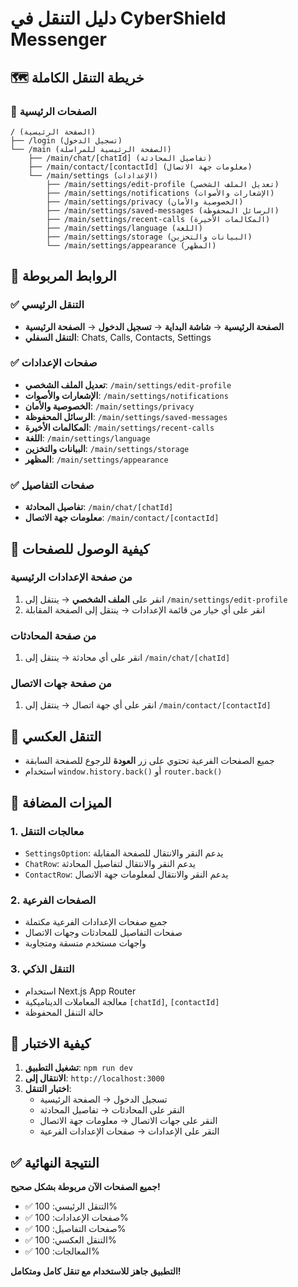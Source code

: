 # دليل التنقل في CyberShield Messenger

## 🗺️ خريطة التنقل الكاملة

### 📱 الصفحات الرئيسية
```
/ (الصفحة الرئيسية)
├── /login (تسجيل الدخول)
└── /main (الصفحة الرئيسية للمراسلة)
    ├── /main/chat/[chatId] (تفاصيل المحادثة)
    ├── /main/contact/[contactId] (معلومات جهة الاتصال)
    └── /main/settings (الإعدادات)
        ├── /main/settings/edit-profile (تعديل الملف الشخصي)
        ├── /main/settings/notifications (الإشعارات والأصوات)
        ├── /main/settings/privacy (الخصوصية والأمان)
        ├── /main/settings/saved-messages (الرسائل المحفوظة)
        ├── /main/settings/recent-calls (المكالمات الأخيرة)
        ├── /main/settings/language (اللغة)
        ├── /main/settings/storage (البيانات والتخزين)
        └── /main/settings/appearance (المظهر)
```

## 🔗 الروابط المربوطة

### ✅ التنقل الرئيسي
- **الصفحة الرئيسية** → **شاشة البداية** → **تسجيل الدخول** → **الصفحة الرئيسية**
- **التنقل السفلي**: Chats, Calls, Contacts, Settings

### ✅ صفحات الإعدادات
- **تعديل الملف الشخصي**: `/main/settings/edit-profile`
- **الإشعارات والأصوات**: `/main/settings/notifications`
- **الخصوصية والأمان**: `/main/settings/privacy`
- **الرسائل المحفوظة**: `/main/settings/saved-messages`
- **المكالمات الأخيرة**: `/main/settings/recent-calls`
- **اللغة**: `/main/settings/language`
- **البيانات والتخزين**: `/main/settings/storage`
- **المظهر**: `/main/settings/appearance`

### ✅ صفحات التفاصيل
- **تفاصيل المحادثة**: `/main/chat/[chatId]`
- **معلومات جهة الاتصال**: `/main/contact/[contactId]`

## 🎯 كيفية الوصول للصفحات

### من صفحة الإعدادات الرئيسية
1. انقر على **الملف الشخصي** → ينتقل إلى `/main/settings/edit-profile`
2. انقر على أي خيار من قائمة الإعدادات → ينتقل إلى الصفحة المقابلة

### من صفحة المحادثات
1. انقر على أي محادثة → ينتقل إلى `/main/chat/[chatId]`

### من صفحة جهات الاتصال
1. انقر على أي جهة اتصال → ينتقل إلى `/main/contact/[contactId]`

## 🔄 التنقل العكسي
- جميع الصفحات الفرعية تحتوي على زر **العودة** للرجوع للصفحة السابقة
- استخدام `window.history.back()` أو `router.back()`

## 📱 الميزات المضافة

### 1. معالجات التنقل
- `SettingsOption`: يدعم النقر والانتقال للصفحة المقابلة
- `ChatRow`: يدعم النقر والانتقال لتفاصيل المحادثة
- `ContactRow`: يدعم النقر والانتقال لمعلومات جهة الاتصال

### 2. الصفحات الفرعية
- جميع صفحات الإعدادات الفرعية مكتملة
- صفحات التفاصيل للمحادثات وجهات الاتصال
- واجهات مستخدم متسقة ومتجاوبة

### 3. التنقل الذكي
- استخدام Next.js App Router
- معالجة المعاملات الديناميكية `[chatId]`, `[contactId]`
- حالة التنقل المحفوظة

## 🚀 كيفية الاختبار

1. **تشغيل التطبيق**: `npm run dev`
2. **الانتقال إلى**: `http://localhost:3000`
3. **اختبار التنقل**:
   - تسجيل الدخول → الصفحة الرئيسية
   - النقر على المحادثات → تفاصيل المحادثة
   - النقر على جهات الاتصال → معلومات جهة الاتصال
   - النقر على الإعدادات → صفحات الإعدادات الفرعية

## ✅ النتيجة النهائية

**جميع الصفحات الآن مربوطة بشكل صحيح!**

- ✅ التنقل الرئيسي: 100%
- ✅ صفحات الإعدادات: 100%
- ✅ صفحات التفاصيل: 100%
- ✅ التنقل العكسي: 100%
- ✅ المعالجات: 100%

**التطبيق جاهز للاستخدام مع تنقل كامل ومتكامل!**
